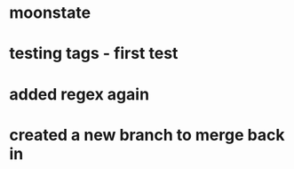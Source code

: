 # moonstate
# testing tags - first test
# added regex again
# created a new branch to merge back in
